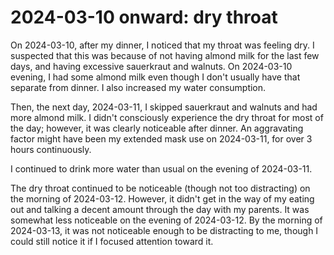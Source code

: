 # 2024-03-10 onward: dry throat

On 2024-03-10, after my dinner, I noticed that my throat was feeling
dry. I suspected that this was because of not having almond milk for
the last few days, and having excessive sauerkraut and walnuts. On
2024-03-10 evening, I had some almond milk even though I don't usually
have that separate from dinner. I also increased my water consumption.

Then, the next day, 2024-03-11, I skipped sauerkraut and walnuts and
had more almond milk. I didn't consciously experience the dry throat
for most of the day; however, it was clearly noticeable after
dinner. An aggravating factor might have been my extended mask use on
2024-03-11, for over 3 hours continuously.

I continued to drink more water than usual on the evening of
2024-03-11.

The dry throat continued to be noticeable (though not too distracting)
on the morning of 2024-03-12. However, it didn't get in the way of my
eating out and talking a decent amount through the day with my
parents. It was somewhat less noticeable on the evening of
2024-03-12. By the morning of 2024-03-13, it was not noticeable enough
to be distracting to me, though I could still notice it if I focused
attention toward it.
